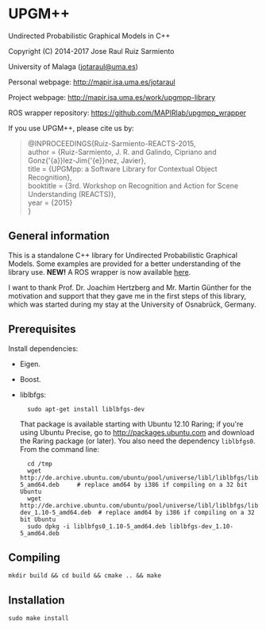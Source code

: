 UPGM++
======

Undirected Probabilistic Graphical Models in C++ 
 
Copyright (C) 2014-2017 Jose Raul Ruiz Sarmiento 

University of Malaga (jotaraul@uma.es)
 
Personal webpage: http://mapir.isa.uma.es/jotaraul

Project webpage: http://mapir.isa.uma.es/work/upgmpp-library

ROS wrapper repository: https://github.com/MAPIRlab/upgmpp_wrapper

If you use UPGM++, please cite us by:

> @INPROCEEDINGS{Ruiz-Sarmiento-REACTS-2015,  <br/>
> author = {Ruiz-Sarmiento, J. R. and Galindo, Cipriano and Gonz{\'{a}}lez-Jim{\'{e}}nez, Javier},  <br/>
> title = {UPGMpp: a Software Library for Contextual Object Recognition},  <br/>
> booktitle = {3rd. Workshop on Recognition and Action for Scene Understanding (REACTS)},  <br/>
> year = {2015}  <br/>
> }

General information
-------------------

This is a standalone C++ library for Undirected Probabilistic Graphical Models. Some examples are provided for a better understanding of the library use. <strong>NEW!</strong> A ROS wrapper is now available [here](https://github.com/MAPIRlab/upgmpp_wrapper).

I want to thank Prof. Dr. Joachim Hertzberg and Mr. Martin Günther for the motivation and support that they gave me in the first steps of this library, which was started during my stay at the University of Osnabrück, Germany.

Prerequisites
-------------

Install dependencies:
- Eigen.
- Boost.
- liblbfgs:

        sudo apt-get install liblbfgs-dev

  That package is available starting with Ubuntu 12.10 Raring; if you're using
  Ubuntu Precise, go to http://packages.ubuntu.com and download the Raring
  package (or later). You also need the dependency `liblbfgs0`. From the command line:

        cd /tmp
        wget http://de.archive.ubuntu.com/ubuntu/pool/universe/libl/liblbfgs/liblbfgs0_1.10-5_amd64.deb     # replace amd64 by i386 if compiling on a 32 bit Ubuntu
        wget http://de.archive.ubuntu.com/ubuntu/pool/universe/libl/liblbfgs/liblbfgs-dev_1.10-5_amd64.deb  # replace amd64 by i386 if compiling on a 32 bit Ubuntu
        sudo dpkg -i liblbfgs0_1.10-5_amd64.deb liblbfgs-dev_1.10-5_amd64.deb


Compiling
---------

    mkdir build && cd build && cmake .. && make

Installation
------------

    sudo make install
